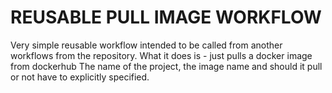 # REUSABLE PULL IMAGE WORKFLOW
Very simple reusable workflow intended to be called from another workflows from the repository.
What it does is - just pulls a docker image from dockerhub
The name of the project, the image name and should it pull or not have to explicitly specified.
